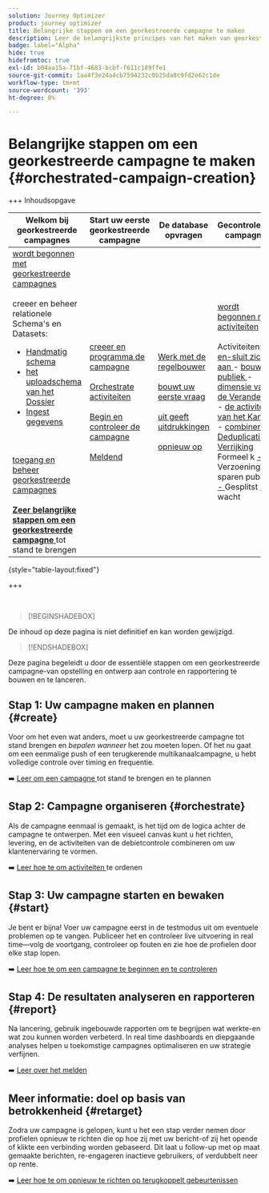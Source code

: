 ```yaml
---
solution: Journey Optimizer
product: journey optimizer
title: Belangrijke stappen om een georkestreerde campagne te maken
description: Leer de belangrijkste principes van het maken van georkestreerde campagnes met Adobe Journey Optimizer
badge: label="Alpha"
hide: true
hidefromtoc: true
exl-id: b04aa15a-71bf-4683-bcbf-f611c189ffe1
source-git-commit: 1aa4f3e24a4cb7594232c0b25da8c9fd2e62c1de
workflow-type: tm+mt
source-wordcount: '393'
ht-degree: 0%

---
```



# Belangrijke stappen om een georkestreerde campagne te maken {#orchestrated-campaign-creation}

+++ Inhoudsopgave

| Welkom bij georkestreerde campagnes | Start uw eerste georkestreerde campagne | De database opvragen | Gecontroleerde campagnes |
|---|---|---|---|
| [ wordt begonnen met georkestreerde campagnes ](gs-orchestrated-campaigns.md)<br/><br/> creeer en beheer relationele Schema&#39;s en Datasets:</br> <ul><li>[ Handmatig schema ](manual-schema.md)</li><li>[ het uploadschema van het Dossier ](file-upload-schema.md)</li><li>[ Ingest gegevens ](ingest-data.md)</li></ul><br/><br/>[ toegang en beheer georkestreerde campagnes ](access-manage-orchestrated-campaigns.md)<br/><br/><b>[ Zeer belangrijke stappen om een georkestreerde campagne ](gs-campaign-creation.md)</b> tot stand te brengen | [ creeer en programma de campagne ](create-orchestrated-campaign.md)<br/><br/>[ Orchestrate activiteiten ](orchestrate-activities.md)<br/><br/>[ Begin en controleer de campagne ](start-monitor-campaigns.md)<br/><br/>[ Meldend ](reporting-campaigns.md) | [ Werk met de regelbouwer ](orchestrated-rule-builder.md)<br/><br/>[ bouwt uw eerste vraag ](build-query.md)<br/><br/>[ uit geeft uitdrukkingen ](edit-expressions.md)<br/><br/>[ opnieuw op ](retarget.md) | [ wordt begonnen met activiteiten ](activities/about-activities.md)<br/><br/> Activiteiten:<br/>[ en-sluit zich aan ](activities/and-join.md) - [ bouwt publiek ](activities/build-audience.md) - [ dimensie van de Verandering ](activities/change-dimension.md) - [ de activiteiten van het Kanaal ](activities/channels.md) - [ combineren ](activities/combine.md) - [ Deduplicatie ](activities/deduplication.md) - [ Verrijking ](activities/enrichment.md) Formeel k [ - ](activities/fork.md) Verzoening [ - ](activities/reconciliation.md) sparen publiek [ - ](activities/save-audience.md) Gesplitst [ - ](activities/split.md) wacht [](activities/wait.md) |

{style="table-layout:fixed"}

+++

<br/>

>[!BEGINSHADEBOX]

De inhoud op deze pagina is niet definitief en kan worden gewijzigd.

>[!ENDSHADEBOX]

Deze pagina begeleidt u door de essentiële stappen om een georkestreerde campagne-van opstelling en ontwerp aan controle en rapportering te bouwen en te lanceren.

<!--
<table style="table-layout:fixed"><tr style="border: 0; text-align: center;" >
<td><a href="#create"><img alt="Create & schedule your campaign" src="../../channels/assets/do-not-localize/email.png"></a><br/><a href="#create"><strong>Create & schedule your campaign</strong></a></td>
<td><a href="#orchestrate"><img alt="Orchestrate campaign activities" src="../../channels/assets/do-not-localize/sms.png"></a><br/><a href="#orchestrate"><strong>Orchestrate campaign activities</strong></a></td>
<td><a href="#start"><img alt="Start & monitor your campaign" src="../../channels/assets/do-not-localize/push.png"></a><a href="#start"><strong>Start & monitor your campaign</strong></a></td>
<td><a href="#report"><img alt="Analyze & report on results" src="../../channels/assets/do-not-localize/push.png"></a><a href="#report"><strong>Analyze & report on results</strong></a></td>
</tr></table>-->



## Stap 1: Uw campagne maken en plannen {#create}

Voor om het even wat anders, moet u uw georkestreerde campagne tot stand brengen en *bepalen wanneer* het zou moeten lopen. Of het nu gaat om een eenmalige push of een terugkerende multikanaalcampagne, u hebt volledige controle over timing en frequentie.

➡️ [ Leer om een campagne ](../orchestrated/create-orchestrated-campaign.md) tot stand te brengen en te plannen

## Stap 2: Campagne organiseren {#orchestrate}

Als de campagne eenmaal is gemaakt, is het tijd om de logica achter de campagne te ontwerpen. Met een visueel canvas kunt u het richten, levering, en de activiteiten van de debietcontrole combineren om uw klantenervaring te vormen.

➡️ [ Leer hoe te om activiteiten ](../orchestrated/orchestrate-activities.md) te ordenen

## Stap 3: Uw campagne starten en bewaken {#start}

Je bent er bijna! Voer uw campagne eerst in de testmodus uit om eventuele problemen op te vangen. Publiceer het en controleer live uitvoering in real time—volg de voortgang, controleer op fouten en zie hoe de profielen door elke stap lopen.

➡️ [ Leer hoe te om een campagne te beginnen en te controleren ](../orchestrated/start-monitor-campaigns.md)

## Stap 4: De resultaten analyseren en rapporteren {#report}

Na lancering, gebruik ingebouwde rapporten om te begrijpen wat werkte-en wat zou kunnen worden verbeterd. In real time dashboards en diepgaande analyses helpen u toekomstige campagnes optimaliseren en uw strategie verfijnen.

➡️ [ Leer over het melden ](../orchestrated/reporting-campaigns.md)

## Meer informatie: doel op basis van betrokkenheid {#retarget}

Zodra uw campagne is gelopen, kunt u het een stap verder nemen door profielen opnieuw te richten die op hoe zij met uw bericht-of zij het opende of klikte een verbinding worden gebaseerd. Dit laat u follow-up met op maat gemaakte berichten, re-engageren inactieve gebruikers, of verdubbelt neer op rente.

➡️ [ Leer hoe te om opnieuw te richten op terugkoppelt gebeurtenissen ](../orchestrated/retarget.md)
